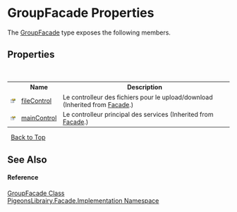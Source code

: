 # GroupFacade Properties
 

The <a href="7b4a76f8-da3e-3f34-b55e-530c0fadf88c">GroupFacade</a> type exposes the following members.


## Properties
&nbsp;<table><tr><th></th><th>Name</th><th>Description</th></tr><tr><td>![Public property](media/pubproperty.gif "Public property")</td><td><a href="7eeb14f3-e1b4-e39a-7040-77449f6d968d">fileControl</a></td><td>
Le controlleur des fichiers pour le upload/download
 (Inherited from <a href="e129e5df-7280-1ed4-55ca-df64f514df6a">Facade</a>.)</td></tr><tr><td>![Public property](media/pubproperty.gif "Public property")</td><td><a href="e5bf9f60-fbb6-ecc0-6489-73fa38923287">mainControl</a></td><td>
Le controlleur principal des services
 (Inherited from <a href="e129e5df-7280-1ed4-55ca-df64f514df6a">Facade</a>.)</td></tr></table>&nbsp;
<a href="#groupfacade-properties">Back to Top</a>

## See Also


#### Reference
<a href="7b4a76f8-da3e-3f34-b55e-530c0fadf88c">GroupFacade Class</a><br /><a href="312ab9cb-8ee9-a582-242b-c0bfc1241eea">PigeonsLibrairy.Facade.Implementation Namespace</a><br />